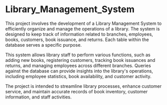 # Library_Management_System
This project involves the development of a Library Management System to efficiently organize and manage the operations of a library. The system is designed to keep track of information related to branches, employees, books, customers, book issuance, and returns. Each table within the database serves a specific purpose.

This system allows library staff to perform various functions, such as adding new books, registering customers, tracking book issuances and returns, and managing employees across different branches. Queries against the database can provide insights into the library's operations, including employee statistics, book availability, and customer activity.

The project is intended to streamline library processes, enhance customer service, and maintain accurate records of book inventory, customer information, and staff activities.





